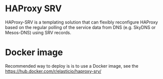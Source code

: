 # HAProxy SRV

HAProxy-SRV is a templating solution that can flexibly reconfigure HAProxy based on the regular polling of the
service data from DNS (e.g. SkyDNS or Mesos-DNS) using SRV records.

# Docker image

Recommended way to deploy is is to use a Docker image, see the https://hub.docker.com/r/elasticio/haproxy-srv/

